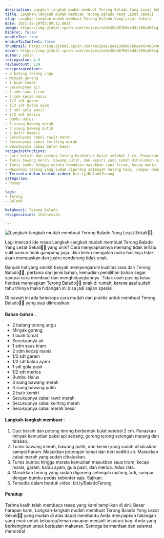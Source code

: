 ```yaml
---
description: Langkah-langkah mudah membuat Terong Balado Yang Lezat Sekali"
title: Langkah-langkah mudah membuat Terong Balado Yang Lezat Sekali
slug: Langkah-langkah-mudah-membuat-Terong-Balado-Yang-Lezat-Sekali
date: 2021-12-29T03:09:12.063Z
image: https://img-global.cpcdn.com/recipes/ee8e38dd67b0eed4/400x400cq70/photo.jpg
hideToc: false
enableToc: true
enableTocContent: false
thumbnail: https://img-global.cpcdn.com/recipes/ee8e38dd67b0eed4/400x400cq70/photo.jpg
cover: https://img-global.cpcdn.com/recipes/ee8e38dd67b0eed4/400x400cq70/photo.jpg
author: admin
ratingvalue: 4.8
reviewcount: 124
recipeingredient:
- 2 batang terong ungu
- Minyak goreng
- 1 buah tomat
- Secukupnya air
- 1 sdm saus tiram
- 2 sdm kecap manis
- 1/2 sdt garam
- 1/2 sdt kaldu ayam
- 1 sdt gula pasir
- 1/2 sdt merica
- Bumbu Halus
- 3 siung bawang merah
- 3 siung bawang putih
- 2 butir kemiri
- Secukupnya cabai rawit merah
- Secukupnya cabai keriting merah
- Secukupnya cabai merah besar
recipeinstructions:
- Cuci bersih dan potong terong berbentuk bulat setebal 2 cm. Panaskan minyak kemudian pakai api sedang, goreng terong setengah matang dan tiriskan.
- Tumis bawang merah, bawang putih, dan kemiri yang sudah dihaluskan sampai harum. Masukkan potongan tomat dan beri sedikit air. Masukkan cabai merah yang sudah dihaluskan.
- Tumis bumbu hingga merata kemudian masukkan saus tiram, kecap manis, garam, kaldu ayam, gula pasir, dan merica. Aduk rata.
- Masukkan terong yang sudah digoreng setengah matang tadi, campur dengan bumbu pedas sebentar saja. Sajikan.
- Tersedia dalam bentuk video: bit.ly/BaladoTerong
categories:
- Resep

tags:
- Terong
- Balado

katakunci: Terong Balado
recipecuisine: Indonesian

---
```


![Langkah-langkah mudah membuat Terong Balado Yang Lezat Sekali👩‍🍳](https://img-global.cpcdn.com/recipes/ee8e38dd67b0eed4/400x400cq70/photo.jpg)

Lagi mencari ide resep Langkah-langkah mudah membuat Terong Balado Yang Lezat Sekali👩‍🍳 yang unik? Cara menyiapkannya memang tidak terlalu sulit namun tidak gampang juga. Jika keliru mengolah maka hasilnya tidak akan memuaskan dan justru cenderung tidak enak.

Banyak hal yang sedikit banyak mempengaruhi kualitas rasa dari Terong Balado👩‍🍳, pertama dari jenis bahan, kemudian pemilihan bahan segar sampai cara membuat dan menghidangkannya. Tidak usah pusing kalau hendak menyiapkan Terong Balado👩‍🍳 enak di rumah, karena asal sudah tahu triknya maka hidangan ini bisa jadi sajian spesial.

Di bawah ini ada beberapa cara mudah dan praktis untuk membuat Terong Balado👩‍🍳 yang siap dikreasikan.

<!--inarticleads1-->

#### Bahan-bahan :

- 2 batang terong ungu
- Minyak goreng
- 1 buah tomat
- Secukupnya air
- 1 sdm saus tiram
- 2 sdm kecap manis
- 1/2 sdt garam
- 1/2 sdt kaldu ayam
- 1 sdt gula pasir
- 1/2 sdt merica
- Bumbu Halus
- 3 siung bawang merah
- 3 siung bawang putih
- 2 butir kemiri
- Secukupnya cabai rawit merah
- Secukupnya cabai keriting merah
- Secukupnya cabai merah besar

<!--inarticleads2-->

#### Langkah-langkah membuat :

1. Cuci bersih dan potong terong berbentuk bulat setebal 2 cm. Panaskan minyak kemudian pakai api sedang, goreng terong setengah matang dan tiriskan.
1. Tumis bawang merah, bawang putih, dan kemiri yang sudah dihaluskan sampai harum. Masukkan potongan tomat dan beri sedikit air. Masukkan cabai merah yang sudah dihaluskan.
1. Tumis bumbu hingga merata kemudian masukkan saus tiram, kecap manis, garam, kaldu ayam, gula pasir, dan merica. Aduk rata.
1. Masukkan terong yang sudah digoreng setengah matang tadi, campur dengan bumbu pedas sebentar saja. Sajikan.
1. Tersedia dalam bentuk video: bit.ly/BaladoTerong

#### Penutup

Terima kasih telah membaca resep yang kami tampilkan di sini. Besar harapan kami, Langkah-langkah mudah membuat Terong Balado Yang Lezat Sekali👩‍🍳 yang mudah di atas dapat membantu Anda menyiapkan hidangan yang enak untuk keluarga/teman maupun menjadi inspirasi bagi Anda yang berkeinginan untuk berjualan makanan. Semoga bermanfaat dan selamat mencoba!